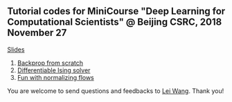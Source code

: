 ## Tutorial codes for MiniCourse "Deep Learning for Computational Scientists" @ Beijing CSRC, 2018 November 27 

[Slides](http://wangleiphy.github.io/lectures.html)

1. [Backprop from scratch](https://github.com/wangleiphy/dl4csrc/tree/master/1-bp)
2. [Differentiable Ising solver](https://github.com/wangleiphy/dl4csrc/tree/master/2-ising)
3. [Fun with normalizing flows](https://github.com/wangleiphy/dl4csrc/tree/master/3-flow)

You are welcome to send questions and feedbacks to [Lei Wang](wanglei@iphy.ac.cn). Thank you! 

